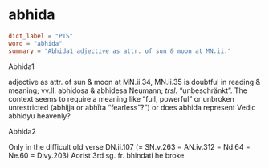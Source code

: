 # abhida

``` toml
dict_label = "PTS"
word = "abhida"
summary = "Abhida1 adjective as attr. of sun & moon at MN.ii."
```

Abhida1

adjective as attr. of sun & moon at MN.ii.34, MN.ii.35 is doubtful in reading & meaning; vv.ll. abhidosa & abhidesa Neumann; *trsl.* “unbeschränkt”. The context seems to require a meaning like “full, powerful” or unbroken unrestricted (abhijja or abhīta “fearless”?”) or does abhida represent Vedic abhidyu heavenly?

Abhida2

Only in the difficult old verse DN.ii.107 (= SN.v.263 = AN.iv.312 = Nd.64 = Ne.60 = Divy.203) Aorist 3rd sg. fr. bhindati he broke.

